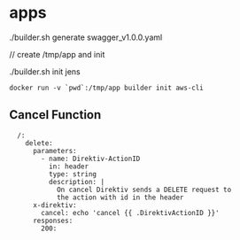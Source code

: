 # apps

./builder.sh generate swagger_v1.0.0.yaml

// create /tmp/app and init

./builder.sh init jens


<!-- replace github.com/direktiv/apps/go => /home/jensg/go/src/github.com/direktiv/apps/go -->

```
docker run -v `pwd`:/tmp/app builder init aws-cli
```



## Cancel Function

```
  /: 
    delete:
      parameters:
        - name: Direktiv-ActionID
          in: header
          type: string
          description: |
            On cancel Direktiv sends a DELETE request to
            the action with id in the header
      x-direktiv:
        cancel: echo 'cancel {{ .DirektivActionID }}'
      responses:
        200:
```